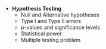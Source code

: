- **Hypothesis Testing**
  - Null and Alternative hypotheses
  - Type I and Type II errors
  - p-values and significance levels
  - Statistical power
  - Multiple testing problem